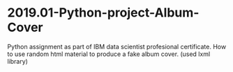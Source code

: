 # 2019.01-Python-project-Album-Cover
Python assignment as part of IBM data scientist profesional certificate. How to use random html material to produce a fake album cover. (used lxml library)
